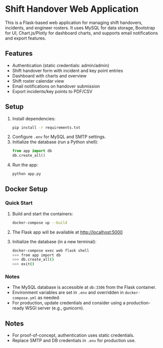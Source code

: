 # Shift Handover Web Application

This is a Flask-based web application for managing shift handovers, incidents, and engineer rosters. It uses MySQL for data storage, Bootstrap for UI, Chart.js/Plotly for dashboard charts, and supports email notifications and export features.

## Features
- Authentication (static credentials: admin/admin)
- Shift handover form with incident and key point entries
- Dashboard with charts and overview
- Shift roster calendar view
- Email notifications on handover submission
- Export incidents/key points to PDF/CSV

## Setup
1. Install dependencies:
   ```bash
   pip install -r requirements.txt
   ```
2. Configure `.env` for MySQL and SMTP settings.
3. Initialize the database (run a Python shell):
   ```python
   from app import db
   db.create_all()
   ```
4. Run the app:
   ```bash
   python app.py
   ```

## Docker Setup

### Quick Start

1. Build and start the containers:
   ```bash
   docker-compose up --build
   ```
2. The Flask app will be available at [http://localhost:5000](http://localhost:5000)

3. Initialize the database (in a new terminal):
   ```bash
   docker-compose exec web flask shell
   >>> from app import db
   >>> db.create_all()
   >>> exit()
   ```

### Notes
- The MySQL database is accessible at `db:3306` from the Flask container.
- Environment variables are set in `.env` and overridden in `docker-compose.yml` as needed.
- For production, update credentials and consider using a production-ready WSGI server (e.g., gunicorn).

## Notes
- For proof-of-concept, authentication uses static credentials.
- Replace SMTP and DB credentials in `.env` for production use.
